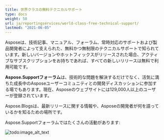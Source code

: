 ```yaml
---
title: 世界クラスの無料テクニカルサポート
type: docs
weight: 50
url: ja/reportingservices/world-class-free-technical-support/
lastmod: "2021-06-05"
---
```


Asposeは、技術記事、マニュアル、フォーラム、常時対応のサポートおよび製品開発者によって支えられた、無料かつ無制限のテクニカルサポートで知られています。新しいバージョンやホットフィックスがリリースされた場合、アクティブなサブスクリプションをお持ちであれば、すべての新しいリリースは無料で利用可能です。

**Aspose.Supportフォーラム**は、技術的な問題を解決するだけでなく、活気に満ちた成長中のAsposeユーザーコミュニティとの開発ディスカッションに参加する場でもあります。現在、Asposeのウェブサイトには129,000人以上のユーザーが登録されています。

Aspose.Blogsは、最新リリースに関する情報や、Asposeの開発者が何を語っているかを知るための場所です。

Aspose.Supportフォーラムではたくさんの活動があります:

![todo:image_alt_text](world-class-free-technical-support.png)